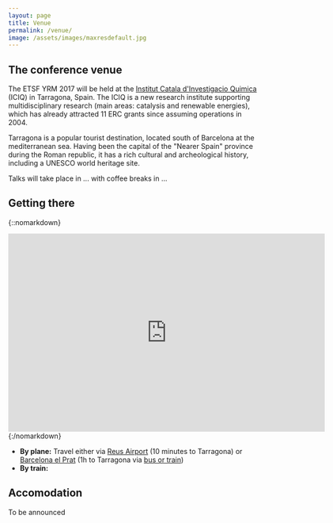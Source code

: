 ```yaml
---
layout: page
title: Venue
permalink: /venue/
image: /assets/images/maxresdefault.jpg
---
```

## The conference venue
The ETSF YRM 2017 will be held at the [Institut Catala d'Investigacio
Quimica](http://www.iciq.org/) (ICIQ) in Tarragona, Spain.
The ICIQ is a new research institute supporting multidisciplinary research (main
areas: catalysis and renewable energies), which has already attracted 11 ERC
grants since assuming operations in 2004.

Tarragona is a popular tourist destination, located south of Barcelona
at the mediterranean sea.
Having been the capital of the "Nearer Spain" province during the Roman
republic, it has a rich cultural and archeological history, including a UNESCO
world heritage site.


Talks will take place in ...
with coffee breaks in ...

<!--
![The strand campus](../assets/images/campus_small.png)
![ King's Building floor plan](../assets/images/kingsMaps.png)
-->

## Getting there

{::nomarkdown}
<iframe src="https://www.google.com/maps/d/embed?mid=1HSLv0ilbKzNDw8KlDiLCmNwlhfg&hl=en" width="640" width="95%" height=400 frameborder=0 style:"border:0"></iframe>
{:/nomarkdown}


 * **By plane:** Travel either via [Reus Airport](http://www.reus-airport.es/) (10 minutes to Tarragona) or
   [Barcelona el Prat](http://www.barcelona-airport.com/) (1h to Tarragona via [bus or train](https://www.barcelona-tourist-guide.com/en/airport/transfers/transfer-barcelona-airport-tarragona.html))
 * **By train:**

## Accomodation

To be announced

